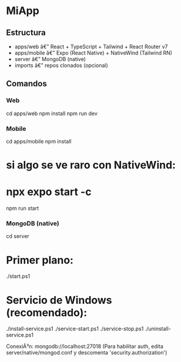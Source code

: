 ﻿# MiApp

## Estructura
- apps/web â€” React + TypeScript + Tailwind + React Router v7
- apps/mobile â€” Expo (React Native) + NativeWind (Tailwind RN)
- server â€” MongoDB (native)
- imports â€” repos clonados (opcional)

## Comandos
### Web
cd apps/web
npm install
npm run dev

### Mobile
cd apps/mobile
npm install
# si algo se ve raro con NativeWind:
# npx expo start -c
npm run start

### MongoDB (native)
cd server
# Primer plano:
./start.ps1

# Servicio de Windows (recomendado):
./install-service.ps1
./service-start.ps1
./service-stop.ps1
./uninstall-service.ps1

ConexiÃ³n: mongodb://localhost:27018
(Para habilitar auth, edita server/native/mongod.conf y descomenta 'security.authorization')
